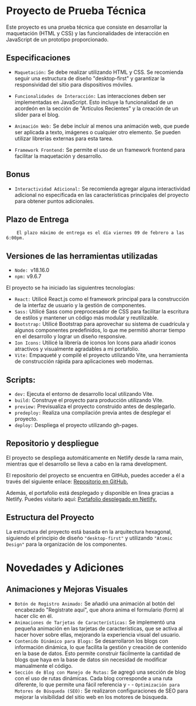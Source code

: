 # Proyecto de Prueba Técnica

Este proyecto es una prueba técnica que consiste en desarrollar la maquetación (HTML y CSS) y las funcionalidades de interacción en JavaScript de un prototipo proporcionado.

## Especificaciones

-   `Maquetación:` Se debe realizar utilizando HTML y CSS. Se recomienda seguir una estructura de diseño "desktop-first" y garantizar la responsividad del sitio para dispositivos móviles.

-   `Funcionalidades de Interacción:` Las interacciones deben ser implementadas en JavaScript. Esto incluye la funcionalidad de un acordeón en la sección de "Artículos Recientes" y la creación de un slider para el blog.

-   `Animación Web:` Se debe incluir al menos una animación web, que puede ser aplicada a texto, imágenes o cualquier otro elemento. Se pueden utilizar librerías externas para esta tarea.

-   `Framework Frontend:` Se permite el uso de un framework frontend para facilitar la maquetación y desarrollo.

## Bonus

-   `Interactividad Adicional:` Se recomienda agregar alguna interactividad adicional no especificada en las características principales del proyecto para obtener puntos adicionales.

## Plazo de Entrega

        El plazo máximo de entrega es el día viernes 09 de febrero a las 6:00pm.

## Versiones de las herramientas utilizadas

-   `Node: `v18.16.0
-   `npm:` v9.6.7

El proyecto se ha iniciado las siguientres tecnologías:

-   `React:` Utilicé React.js como el framework principal para la construcción de la interfaz de usuario y la gestión de componentes.
-   `Sass:` Utilicé Sass como preprocesador de CSS para facilitar la escritura de estilos y mantener un código más modular y reutilizable.
-   `Bootstrap:` Utilicé Bootstrap para aprovechar su sistema de cuadrícula y algunos componentes predefinidos, lo que me permitió ahorrar tiempo en el desarrollo y lograr un diseño responsive.
-   `Ion Icons:` Utilicé la librería de iconos Ion Icons para añadir iconos atractivos y visualmente agradables a mi portafolio.
-   `Vite:` Empaqueté y compilé el proyecto utilizando Vite, una herramienta de construcción rápida para aplicaciones web modernas.

## Scripts:

-   `dev:` Ejecuta el entorno de desarrollo local utilizando Vite.
-   `build:` Construye el proyecto para producción utilizando Vite.
-   `preview:` Previsualiza el proyecto construido antes de desplegarlo.
-   `predeploy:` Realiza una compilación previa antes de desplegar el proyecto.
-   `deploy:` Despliega el proyecto utilizando gh-pages.

## Repositorio y despliegue

El proyecto se despliega automáticamente en Netlify desde la rama main, mientras que el desarrollo se lleva a cabo en la rama development.

El repositorio del proyecto se encuentra en GitHub, puedes acceder a él a través del siguiente enlace: <a href="https://github.com/Alexander206/Universidad-Javeriana---Prueba-T-cnica">Repositorio en GitHub.</a>

Además, el portafolio está desplegado y disponible en línea gracias a Netlify. Puedes visitarlo aquí: <a href="https://prueba-tecnica-u-javeriana.netlify.app">Portafolio desplegado en Netlify.</a>

## Estructura del Proyecto

La estructura del proyecto está basada en la arquitectura hexagonal, siguiendo el principio de diseño `"desktop-first"` y utilizando `"Atomic Design"` para la organización de los componentes.

# Novedades y Adiciones

## Animaciones y Mejoras Visuales

-   `Botón de Registro Animado:` Se añadió una animación al botón del encabezado "Regístrate aquí", que ahora anima el formulario (form) al hacer clic en él.
-   `Animaciones de Tarjetas de Características:` Se implementó una pequeña animación en las tarjetas de características, que se activa al hacer hover sobre ellas, mejorando la experiencia visual del usuario.
-   `Contenido Dinámico para Blogs:` Se desarrollaron los blogs con información dinámica, lo que facilita la gestión y creación de contenido en la base de datos. Esto permite construir fácilmente la cantidad de blogs que haya en la base de datos sin necesidad de modificar manualmente el código.
-   `Sección de Blog con Manejo de Rutas:` Se agregó una sección de blog con el uso de rutas dinámicas. Cada blog corresponde a una ruta diferente, lo que permite una fácil referencia y - - `Optimización para Motores de Búsqueda (SEO):` Se realizaron configuraciones de SEO para mejorar la visibilidad del sitio web en los motores de búsqueda.
